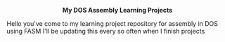<div align="center"><p><b>My DOS Assembly Learning Projects</b></p></div>
Hello you've come to my learning project repository for assembly in DOS using FASM
I'll be updating this every so often when I finish projects
